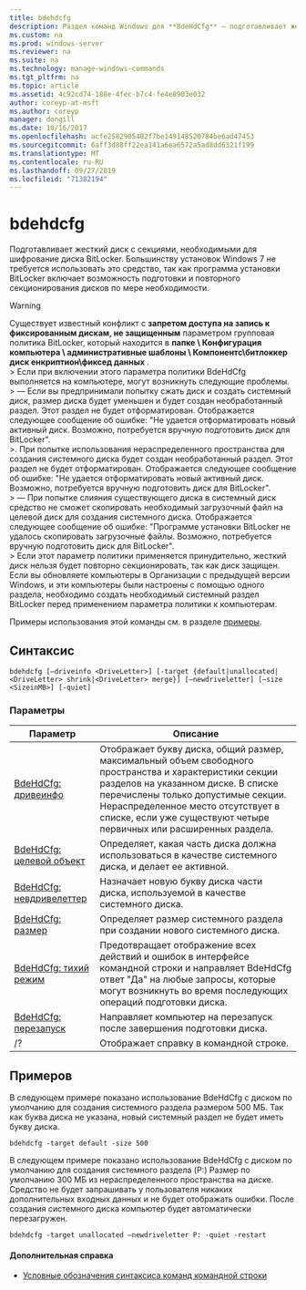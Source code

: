 ```yaml
---
title: bdehdcfg
description: Раздел команд Windows для **BdeHdCfg** — подготавливает жесткий диск с разделами, необходимыми для шифрование диска BitLocker.
ms.custom: na
ms.prod: windows-server
ms.reviewer: na
ms.suite: na
ms.technology: manage-windows-commands
ms.tgt_pltfrm: na
ms.topic: article
ms.assetid: 4c92cd74-188e-4fec-b7c4-fe4e8903e032
author: coreyp-at-msft
ms.author: coreyp
manager: dongill
ms.date: 10/16/2017
ms.openlocfilehash: acfe2582905402f7be149148520784be6ad47453
ms.sourcegitcommit: 6aff3d88ff22ea141a6ea6572a5ad8dd6321f199
ms.translationtype: MT
ms.contentlocale: ru-RU
ms.lasthandoff: 09/27/2019
ms.locfileid: "71382194"
---
```

# <a name="bdehdcfg"></a>bdehdcfg



Подготавливает жесткий диск с секциями, необходимыми для шифрование диска BitLocker. Большинству установок Windows 7 не требуется использовать это средство, так как программа установки BitLocker включает возможность подготовки и повторного секционирования дисков по мере необходимости.

> [!WARNING]
> Существует известный конфликт с **запретом доступа на запись к фиксированным дискам, не защищенным** параметром групповая политика BitLocker, который находится в **папке \ Конфигурация компьютера \ административные шаблоны \ Компонентс\битлоккер диск енкриптион\фиксед данных** .</br>> Если при включении этого параметра политики BdeHdCfg выполняется на компьютере, могут возникнуть следующие проблемы.</br>> — Если вы предпринимали попытку сжать диск и создать системный диск, размер диска будет уменьшен и будет создан необработанный раздел. Этот раздел не будет отформатирован. Отображается следующее сообщение об ошибке: "Не удается отформатировать новый активный диск. Возможно, потребуется вручную подготовить диск для BitLocker".</br>>. При попытке использования нераспределенного пространства для создания системного диска будет создан необработанный раздел. Этот раздел не будет отформатирован. Отображается следующее сообщение об ошибке: "Не удается отформатировать новый активный диск. Возможно, потребуется вручную подготовить диск для BitLocker".</br>> — При попытке слияния существующего диска в системный диск средство не сможет скопировать необходимый загрузочный файл на целевой диск для создания системного диска. Отображается следующее сообщение об ошибке: "Программе установки BitLocker не удалось скопировать загрузочные файлы. Возможно, потребуется вручную подготовить диск для BitLocker".</br>> Если этот параметр политики применяется принудительно, жесткий диск нельзя будет повторно секционировать, так как диск защищен. Если вы обновляете компьютеры в Организации с предыдущей версии Windows, и эти компьютеры были настроены с помощью одного раздела, необходимо создать необходимый системный раздел BitLocker перед применением параметра политики к компьютерам.

Примеры использования этой команды см. в разделе [примеры](#BKMK_Examples).

## <a name="syntax"></a>Синтаксис

```
bdehdcfg [–driveinfo <DriveLetter>] [-target {default|unallocated|<DriveLetter> shrink|<DriveLetter> merge}] [–newdriveletter] [–size <SizeinMB>] [-quiet]
```

### <a name="parameters"></a>Параметры

|Параметр|Описание|
|---------|-----------|
|[BdeHdCfg: дривеинфо](bdehdcfg-driveinfo.md)|Отображает букву диска, общий размер, максимальный объем свободного пространства и характеристики секции разделов на указанном диске. В списке перечислены только допустимые секции. Нераспределенное место отсутствует в списке, если уже существуют четыре первичных или расширенных раздела.|
|[BdeHdCfg: целевой объект](bdehdcfg-target.md)|Определяет, какая часть диска должна использоваться в качестве системного диска, и делает ее активной.|
|[BdeHdCfg: невдривелеттер](bdehdcfg-newdriveletter.md)|Назначает новую букву диска части диска, используемой в качестве системного диска.|
|[BdeHdCfg: размер](bdehdcfg-size.md)|Определяет размер системного раздела при создании нового системного диска.|
|[BdeHdCfg: тихий режим](bdehdcfg-quiet.md)|Предотвращает отображение всех действий и ошибок в интерфейсе командной строки и направляет BdeHdCfg ответ "Да" на любые запросы, которые могут возникнуть во время последующих операций подготовки диска.|
|[BdeHdCfg: перезапуск](bdehdcfg-restart.md)|Направляет компьютер на перезапуск после завершения подготовки диска.|
|/?|Отображает справку в командной строке.|

## <a name="BKMK_Examples"></a>Примеров

В следующем примере показано использование BdeHdCfg с диском по умолчанию для создания системного раздела размером 500 МБ. Так как буква диска не указана, новый системный раздел не будет иметь букву диска.
```
bdehdcfg -target default -size 500
```
В следующем примере показано использование BdeHdCfg с диском по умолчанию для создания системного раздела (P:) Размер по умолчанию 300 МБ из нераспределенного пространства на диске. Средство не будет запрашивать у пользователя никаких дополнительных входных данных и не будет отображать ошибки. После создания системного диска компьютер будет автоматически перезагружен.
```
bdehdcfg -target unallocated –newdriveletter P: -quiet -restart
```

#### <a name="additional-references"></a>Дополнительная справка

-   [Условные обозначения синтаксиса команд командной строки](command-line-syntax-key.md)